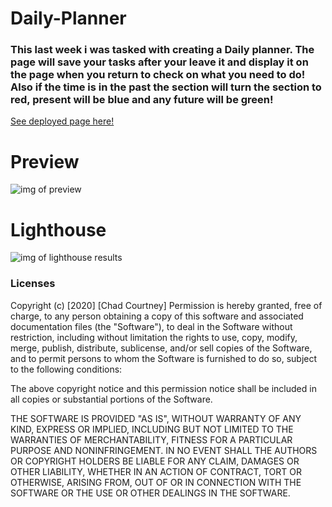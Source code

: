 # Daily-Planner





### This last week i was tasked with creating a Daily planner. The page will save your tasks after your leave it and display it on the page when you return to check on what you need to do! Also if the time is in the past the section will turn the section to red, present will be blue and any future will be green! 

<a href="https://chadcourtney9.github.io/Daily-Planner/">See deployed page here!</a>

# Preview

![img of preview]()

# Lighthouse

![img of lighthouse results]()

### Licenses 

Copyright (c) [2020] [Chad Courtney]
Permission is hereby granted, free of charge, to any person obtaining a copy of this software and associated documentation files (the "Software"), to deal in the Software without restriction, including without limitation the rights to use, copy, modify, merge, publish, distribute, sublicense, and/or sell copies of the Software, and to permit persons to whom the Software is furnished to do so, subject to the following conditions:

The above copyright notice and this permission notice shall be included in all copies or substantial portions of the Software.

THE SOFTWARE IS PROVIDED "AS IS", WITHOUT WARRANTY OF ANY KIND, EXPRESS OR IMPLIED, INCLUDING BUT NOT LIMITED TO THE WARRANTIES OF MERCHANTABILITY, FITNESS FOR A PARTICULAR PURPOSE AND NONINFRINGEMENT. IN NO EVENT SHALL THE AUTHORS OR COPYRIGHT HOLDERS BE LIABLE FOR ANY CLAIM, DAMAGES OR OTHER LIABILITY, WHETHER IN AN ACTION OF CONTRACT, TORT OR OTHERWISE, ARISING FROM, OUT OF OR IN CONNECTION WITH THE SOFTWARE OR THE USE OR OTHER DEALINGS IN THE SOFTWARE.